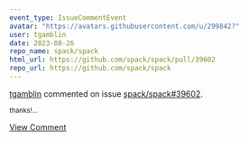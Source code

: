 ```yaml
---
event_type: IssueCommentEvent
avatar: "https://avatars.githubusercontent.com/u/299842?"
user: tgamblin
date: 2023-08-26
repo_name: spack/spack
html_url: https://github.com/spack/spack/pull/39602
repo_url: https://github.com/spack/spack
---
```


<a href='https://github.com/tgamblin' target='_blank'>tgamblin</a> commented on issue <a href='https://github.com/spack/spack/pull/39602' target='_blank'>spack/spack#39602</a>.

<small>thanks!...</small>

<a href='https://github.com/spack/spack/pull/39602' target='_blank'>View Comment</a>